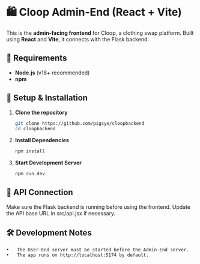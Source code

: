# 🛍️ Cloop Admin-End (React + Vite)

This is the **admin-facing frontend** for Cloop, a clothing swap platform. Built using **React** and **Vite**, it connects with the Flask backend.

## 📌 Requirements
- **Node.js** (v18+ recommended)
- **npm**

## 🚀 Setup & Installation
1. **Clone the repository**  
   ```bash
   git clone https://github.com/pigsye/cloopbackend
   cd cloopbackend

2. **Install Dependencies**
   ```bash
   npm install

3. **Start Development Server**
   ```bash
   npm run dev

## 🔗 API Connection

Make sure the Flask backend is running before using the frontend. Update the API base URL in src/api.jsx if necessary.

## 🛠️ Development Notes
	•	The User-End server must be started before the Admin-End server.
	•	The app runs on http://localhost:5174 by default.